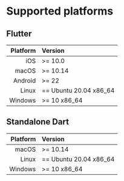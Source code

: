# Supported platforms

## Flutter

| Platform | Version                |
| -------: | :--------------------- |
|      iOS | >= 10.0                |
|    macOS | >= 10.14               |
|  Android | >= 22                  |
|    Linux | == Ubuntu 20.04 x86_64 |
|  Windows | >= 10 x86_64           |

## Standalone Dart

| Platform | Version                |
| -------: | :--------------------- |
|    macOS | >= 10.14               |
|    Linux | == Ubuntu 20.04 x86_64 |
|  Windows | >= 10 x86_64           |
